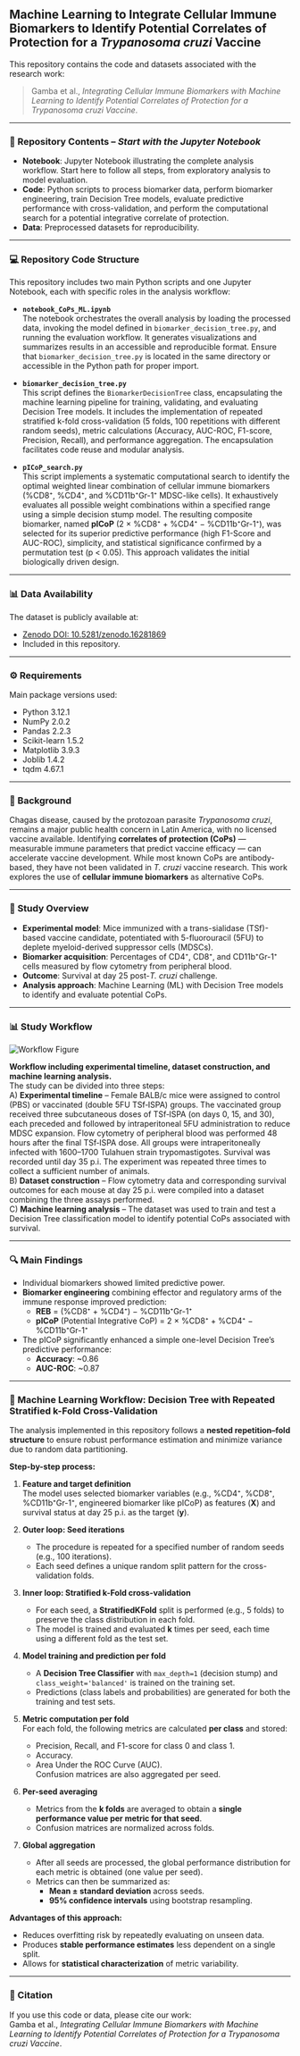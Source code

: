 ## Machine Learning to Integrate Cellular Immune Biomarkers to Identify Potential Correlates of Protection for a *Trypanosoma cruzi* Vaccine

This repository contains the code and datasets associated with the research work:

> Gamba et al., *Integrating Cellular Immune Biomarkers with Machine Learning to Identify Potential Correlates of Protection for a Trypanosoma cruzi Vaccine*.

---

### 📂 Repository Contents – *Start with the Jupyter Notebook*
- **Notebook**: Jupyter Notebook illustrating the complete analysis workflow. Start here to follow all steps, from exploratory analysis to model evaluation.
- **Code**: Python scripts to process biomarker data, perform biomarker engineering, train Decision Tree models, evaluate predictive performance with cross-validation, and perform the computational search for a potential integrative correlate of protection.
- **Data**: Preprocessed datasets for reproducibility.

---

### 💻 Repository Code Structure

This repository includes two main Python scripts and one Jupyter Notebook, each with specific roles in the analysis workflow:

- **`notebook_CoPs_ML.ipynb`**  
  The notebook orchestrates the overall analysis by loading the processed data, invoking the model defined in `biomarker_decision_tree.py`, and running the evaluation workflow. It generates visualizations and summarizes results in an accessible and reproducible format. Ensure that `biomarker_decision_tree.py` is located in the same directory or accessible in the Python path for proper import.

- **`biomarker_decision_tree.py`**  
  This script defines the `BiomarkerDecisionTree` class, encapsulating the machine learning pipeline for training, validating, and evaluating Decision Tree models. It includes the implementation of repeated stratified k-fold cross-validation (5 folds, 100 repetitions with different random seeds), metric calculations (Accuracy, AUC-ROC, F1-score, Precision, Recall), and performance aggregation. The encapsulation facilitates code reuse and modular analysis.
  
- **`pICoP_search.py`**  
  This script implements a systematic computational search to identify the optimal weighted linear combination of cellular immune biomarkers (%CD8⁺, %CD4⁺, and %CD11b⁺Gr-1⁺ MDSC-like cells). It exhaustively evaluates all possible weight combinations within a specified range using a simple decision stump model. The resulting composite biomarker, named **pICoP** (2 × %CD8⁺ + %CD4⁺ − %CD11b⁺Gr-1⁺), was selected for its superior predictive performance (high F1-Score and AUC-ROC), simplicity, and statistical significance confirmed by a permutation test (p < 0.05). This approach validates the initial biologically driven design.

---

### 📊 Data Availability
The dataset is publicly available at:
- [Zenodo DOI: 10.5281/zenodo.16281869](https://doi.org/10.5281/zenodo.16281869)  
- Included in this repository.

---

### ⚙️ Requirements
Main package versions used:
- Python 3.12.1  
- NumPy 2.0.2  
- Pandas 2.2.3  
- Scikit-learn 1.5.2  
- Matplotlib 3.9.3
- Joblib 1.4.2
- tqdm 4.67.1  

---

### 📌 Background
Chagas disease, caused by the protozoan parasite *Trypanosoma cruzi*, remains a major public health concern in Latin America, with no licensed vaccine available. Identifying **correlates of protection (CoPs)** — measurable immune parameters that predict vaccine efficacy — can accelerate vaccine development. While most known CoPs are antibody-based, they have not been validated in *T. cruzi* vaccine research. This work explores the use of **cellular immune biomarkers** as alternative CoPs.

---

### 🧪 Study Overview
- **Experimental model**: Mice immunized with a trans-sialidase (TSf)-based vaccine candidate, potentiated with 5-fluorouracil (5FU) to deplete myeloid-derived suppressor cells (MDSCs).
- **Biomarker acquisition**: Percentages of CD4⁺, CD8⁺, and CD11b⁺Gr-1⁺ cells measured by flow cytometry from peripheral blood.
- **Outcome**: Survival at day 25 post-*T. cruzi* challenge.
- **Analysis approach**: Machine Learning (ML) with Decision Tree models to identify and evaluate potential CoPs.

---

### 📊 Study Workflow

![Workflow Figure](images/figure_workflow.png)

**Workflow including experimental timeline, dataset construction, and machine learning analysis.**  
The study can be divided into three steps:  
A) **Experimental timeline** – Female BALB/c mice were assigned to control (PBS) or vaccinated (double 5FU TSf‐ISPA) groups. The vaccinated group received three subcutaneous doses of TSf‐ISPA (on days 0, 15, and 30), each preceded and followed by intraperitoneal 5FU administration to reduce MDSC expansion. Flow cytometry of peripheral blood was performed 48 hours after the final TSf‐ISPA dose. All groups were intraperitoneally infected with 1600–1700 Tulahuen strain trypomastigotes. Survival was recorded until day 35 p.i. The experiment was repeated three times to collect a sufficient number of animals.  
B) **Dataset construction** – Flow cytometry data and corresponding survival outcomes for each mouse at day 25 p.i. were compiled into a dataset combining the three assays performed.  
C) **Machine learning analysis** – The dataset was used to train and test a Decision Tree classification model to identify potential CoPs associated with survival.

---

### 🔍 Main Findings
- Individual biomarkers showed limited predictive power.
- **Biomarker engineering** combining effector and regulatory arms of the immune response improved prediction:
  - **REB** = (%CD8⁺ + %CD4⁺) − %CD11b⁺Gr-1⁺
  - **pICoP** (Potential Integrative CoP) = 2 × %CD8⁺ + %CD4⁺ − %CD11b⁺Gr-1⁺
- The pICoP significantly enhanced a simple one-level Decision Tree’s predictive performance:
  - **Accuracy**: ~0.86
  - **AUC-ROC**: ~0.87

---

### 🧮 Machine Learning Workflow: Decision Tree with Repeated Stratified k-Fold Cross-Validation

The analysis implemented in this repository follows a **nested repetition–fold structure** to ensure robust performance estimation and minimize variance due to random data partitioning.

**Step-by-step process:**

1. **Feature and target definition**  
   The model uses selected biomarker variables (e.g., %CD4⁺, %CD8⁺, %CD11b⁺Gr-1⁺, engineered biomarker like pICoP) as features (**X**) and survival status at day 25 p.i. as the target (**y**).

2. **Outer loop: Seed iterations**  
   - The procedure is repeated for a specified number of random seeds (e.g., 100 iterations).  
   - Each seed defines a unique random split pattern for the cross-validation folds.

3. **Inner loop: Stratified k-Fold cross-validation**  
   - For each seed, a **StratifiedKFold** split is performed (e.g., 5 folds) to preserve the class distribution in each fold.  
   - The model is trained and evaluated **k** times per seed, each time using a different fold as the test set.

4. **Model training and prediction per fold**  
   - A **Decision Tree Classifier** with `max_depth=1` (decision stump) and `class_weight='balanced'` is trained on the training set.  
   - Predictions (class labels and probabilities) are generated for both the training and test sets.

5. **Metric computation per fold**  
   For each fold, the following metrics are calculated **per class** and stored:
   - Precision, Recall, and F1-score for class 0 and class 1.
   - Accuracy.
   - Area Under the ROC Curve (AUC).  
   Confusion matrices are also aggregated per seed.

6. **Per-seed averaging**  
   - Metrics from the **k folds** are averaged to obtain a **single performance value per metric for that seed**.  
   - Confusion matrices are normalized across folds.

7. **Global aggregation**  
   - After all seeds are processed, the global performance distribution for each metric is obtained (one value per seed).  
   - Metrics can then be summarized as:
     - **Mean ± standard deviation** across seeds.
     - **95% confidence intervals** using bootstrap resampling.

**Advantages of this approach:**
- Reduces overfitting risk by repeatedly evaluating on unseen data.
- Produces **stable performance estimates** less dependent on a single split.
- Allows for **statistical characterization** of metric variability.

---

### 📜 Citation
If you use this code or data, please cite our work:  
Gamba et al., *Integrating Cellular Immune Biomarkers with Machine Learning to Identify Potential Correlates of Protection for a Trypanosoma cruzi Vaccine*. 
